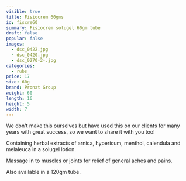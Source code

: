 ```yaml
---
visible: true
title: Fisiocrem 60gms
id: fiscre60
summary: Fisiocrem solugel 60gm tube
draft: false
popular: false
images:
  - dsc_0422.jpg
  - dsc_0420.jpg
  - dsc_0270-2-.jpg
categories:
  - rubs
price: 17
size: 60g
brand: Pronat Group
weight: 60
length: 16
height: 5
width: 7
---
```

We don't make this ourselves but have used this on our clients for many years with great success, so we want to share it with you too!

Containing herbal extracts of arnica, hypericum, menthol, calendula and melaleuca in a solugel lotion.

Massage in to muscles or joints for relief of general aches and pains. 

Also available in a 120gm tube.